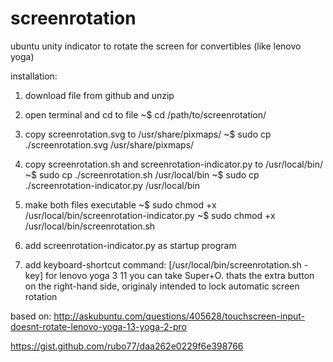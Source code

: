 # screenrotation
ubuntu unity indicator to rotate the screen for convertibles (like lenovo yoga)

installation:

1. download file from github and unzip

2. open terminal and cd to file
~$ cd /path/to/screenrotation/

3. copy screenrotation.svg to /usr/share/pixmaps/
~$ sudo cp ./screenrotation.svg /usr/share/pixmaps/

4. copy screenrotation.sh and screenrotation-indicator.py to /usr/local/bin/
~$ sudo cp ./screenrotation.sh /usr/local/bin
~$ sudo cp ./screenrotation-indicator.py /usr/local/bin

5. make both files executable
~$ sudo chmod +x /usr/local/bin/screenrotation-indicator.py
~$ sudo chmod +x /usr/local/bin/screenrotation.sh

6. add screenrotation-indicator.py as startup program

7. add keyboard-shortcut  command: [/usr/local/bin/screenrotation.sh -key] 
   for lenovo yoga 3 11 you can take Super+O. thats the extra button on the right-hand side, originaly intended 
   to lock automatic screen rotation 


based on:
http://askubuntu.com/questions/405628/touchscreen-input-doesnt-rotate-lenovo-yoga-13-yoga-2-pro

https://gist.github.com/rubo77/daa262e0229f6e398766
